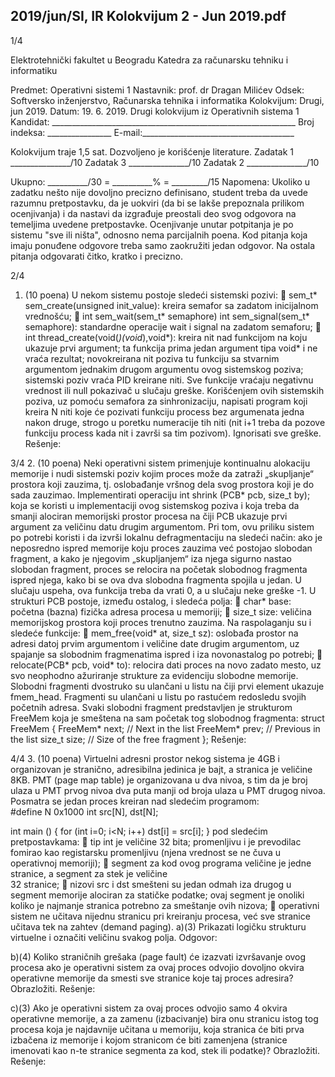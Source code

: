 2019/jun/SI, IR Kolokvijum 2 - Jun 2019.pdf
--------------------------------------------------------------------------------


1/4 
 
Elektrotehnički fakultet u Beogradu 
Katedra za računarsku tehniku i informatiku 
 
Predmet: Operativni sistemi 1 
Nastavnik: prof. dr Dragan Milićev 
Odsek: Softversko inženjerstvo, Računarska tehnika i informatika 
Kolokvijum: Drugi, jun 2019. 
Datum: 19. 6. 2019. 
Drugi kolokvijum iz Operativnih sistema 1 
Kandidat: _____________________________________________________________ 
Broj indeksa: ________________  E-mail:______________________________________ 
 
Kolokvijum traje 1,5 sat. Dozvoljeno je korišćenje literature. 
Zadatak 1 _______________/10   Zadatak 3 _______________/10 
Zadatak 2 _______________/10    
 
Ukupno: __________/30 = __________% = _________/15 
Napomena: Ukoliko u zadatku nešto nije dovoljno precizno definisano, student treba da 
uvede razumnu pretpostavku, da je uokviri (da bi se lakše prepoznala prilikom ocenjivanja) i 
da  nastavi  da  izgrađuje  preostali  deo  svog  odgovora  na  temeljima  uvedene  pretpostavke. 
Ocenjivanje unutar potpitanja je po sistemu "sve ili ništa", odnosno nema parcijalnih poena. 
Kod pitanja koja imaju ponuđene odgovore treba samo zaokružiti jedan  odgovor.  Na  ostala 
pitanja odgovarati čitko, kratko i precizno. 
 

2/4 
1. (10 poena) 
U nekom sistemu postoje sledeći sistemski pozivi: 
 sem_t* sem_create(unsigned init_value): kreira semafor sa zadatom 
inicijalnom vrednošću; 
 int sem_wait(sem_t* semaphore) 
int sem_signal(sem_t* semaphore): standardne operacije wait i signal na zadatom 
semaforu; 
 int thread_create(void(*)(void*),void*): kreira nit nad funkcijom na koju 
ukazuje prvi argument; ta funkcija prima jedan argument tipa void* i ne vraća 
rezultat; novokreirana nit poziva tu funkciju sa stvarnim argumentom jednakim 
drugom argumentu ovog sistemskog poziva; sistemski poziv vraća PID kreirane niti. 
Sve funkcije vraćaju negativnu vrednost ili null pokazivač u slučaju greške. Korišćenjem ovih 
sistemskih poziva, uz pomoću semafora za sinhronizaciju, napisati program koji kreira N niti 
koje  će  pozivati  funkciju process bez  argumenata  jedna  nakon  druge,  strogo  u  poretku 
numeracije  tih  niti  (nit i+1  treba  da  pozove  funkciju process kada  nit i završi  sa  tim 
pozivom). Ignorisati sve greške. 
Rešenje: 

3/4 
2. (10 poena) 
Neki  operativni  sistem  primenjuje  kontinualnu  alokaciju  memorije  i  nudi  sistemski  poziv 
kojim proces može da zatraži „skupljanje“ prostora koji zauzima, tj. oslobađanje vršnog dela 
svog prostora koji je do sada zauzimao. Implementirati operaciju 
int shrink (PCB* pcb, size_t by); 
koja  se  koristi  u  implementaciji  ovog  sistemskog  poziva  i  koja  treba  da smanji alociran 
memorijski  prostor  procesa  na  čiji  PCB  ukazuje  prvi  argument  za  veličinu  datu  drugim 
argumentom. Pri tom, ovu priliku sistem po potrebi koristi i da izvrši lokalnu defragmentaciju 
na  sledeći  način:  ako  je  neposredno  ispred  memorije  koju  proces  zauzima  već  postojao 
slobodan  fragment,  a  kako  je njegovim  „skupljanjem“  iza  njega  sigurno  nastao  slobodan 
fragment, proces se relocira na početak slobodnog fragmenta ispred njega, kako bi se ova dva 
slobodna fragmenta spojila u jedan. U slučaju uspeha, ova funkcija treba da vrati 0, a u slučaju 
neke greške -1. 
U strukturi PCB postoje, između ostalog, i sledeća polja: 
 char* base: početna (bazna) fizička adresa procesa u memoriji; 
 size_t size: veličina memorijskog prostora koji proces trenutno zauzima. 
Na raspolaganju su i sledeće funkcije: 
 mem_free(void* at, size_t sz): oslobađa prostor na adresi datoj prvim 
argumentom i veličine date drugim argumentom, uz spajanje sa slobodnim 
fragmenatima ispred i iza novonastalog po potrebi; 
 relocate(PCB* pcb, void* to): relocira dati proces na novo zadato mesto, uz svo 
neophodno ažuriranje strukture za evidenciju slobodne memorije. 
Slobodni fragmenti dvostruko su ulančani u listu na čiji prvi element ukazuje fmem_head. 
Fragmenti su ulančani u listu po rastućem redosledu svojih početnih adresa. Svaki slobodni 
fragment predstavljen je strukturom FreeMem koja je smeštena na sam početak tog slobodnog 
fragmenta: 
struct FreeMem { 
  FreeMem* next; // Next in the list 
  FreeMem* prev; // Previous in the list 
  size_t size;   // Size of the free fragment 
}; 
Rešenje: 

4/4 
3. (10 poena) 
Virtuelni adresni prostor nekog sistema je 4GB i organizovan je stranično, adresibilna jedinica 
je bajt, a stranica je veličine 8KB. PMT (page map table) je organizovana u dva nivoa, s tim 
da je broj ulaza u PMT prvog nivoa dva puta manji od broja ulaza u PMT drugog nivoa. 
Posmatra se jedan proces kreiran nad sledećim programom:  
#define N 0x1000 
int src[N], dst[N]; 
 
int main () { 
  for (int i=0; i<N; i++) dst[i] = src[i]; 
} 
pod sledećim pretpostavkama: 
 tip int je  veličine  32  bita;  promenljivu i je  prevodilac  fomirao  kao  registarsku 
promenljivu (njena vrednost se ne čuva u operativnoj memoriji); 
 segment za kod ovog programa veličine je jedne stranice, a segment za stek je veličine  
32 stranice; 
 nizovi src i dst smešteni su jedan odmah iza drugog u segment memorije alociran za 
statičke  podatke;  ovaj  segment  je  onoliki  koliko  je  najmanje  stranica  potrebno  za 
smeštanje ovih nizova; 
 operativni sistem ne učitava nijednu stranicu pri kreiranju procesa, već sve stranice 
učitava tek na zahtev (demand paging). 
a)(3) Prikazati logičku strukturu virtuelne i označiti veličinu svakog polja. 
Odgovor: 
 
 
b)(4) Koliko straničnih grešaka (page  fault) će izazvati izvršavanje ovog procesa ako je 
operativni  sistem  za  ovaj  proces  odvojio  dovoljno  okvira  operativne  memorije da smesti sve 
stranice koje taj proces adresira? Obrazložiti. 
Rešenje: 
 
 
 
 
c)(3) Ako je operativni sistem za ovaj proces odvojio samo 4 okvira operativne memorije, a 
za  zamenu  (izbacivanje)  bira  onu  stranicu  istog  tog  procesa  koja  je  najdavnije  učitana  u 
memoriju, koja stranica će biti prva izbačena iz memorije i kojom stranicom će biti zamenjena 
(stranice imenovati kao n-te stranice segmenta za kod, stek ili podatke)? Obrazložiti. 
Rešenje: 
 